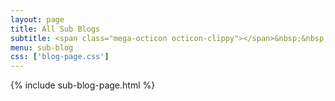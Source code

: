 ```yaml
---
layout: page
title: All Sub Blogs
subtitle: <span class="mega-octicon octicon-clippy"></span>&nbsp;&nbsp; Take notes about everything new
menu: sub-blog
css: ['blog-page.css']
---
```

{% include sub-blog-page.html %}